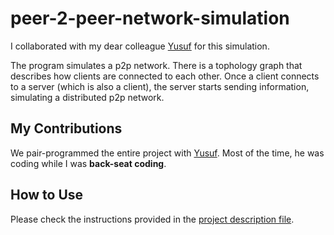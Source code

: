 # peer-2-peer-network-simulation

I collaborated with my dear colleague [Yusuf](https://github.com/ynsengun) for this simulation.

The program simulates a p2p network. There is a tophology graph that describes how clients are connected to each other. Once a client connects to a server (which is also a client), the server starts sending information, simulating a distributed p2p network.

## My Contributions

We pair-programmed the entire project with [Yusuf](https://github.com/ynsengun). Most of the time, he was coding while I was **back-seat coding**.

## How to Use

Please check the instructions provided in the [project description file]().
